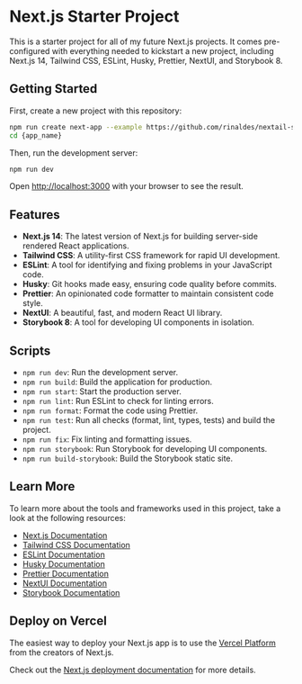 # Next.js Starter Project

This is a starter project for all of my future Next.js projects. It comes pre-configured with everything needed to kickstart a new project, including Next.js 14, Tailwind CSS, ESLint, Husky, Prettier, NextUI, and Storybook 8.

## Getting Started

First, create a new project with this repository:

```bash
npm run create next-app --example https://github.com/rinaldes/nextail-starter {app_name}
cd {app_name}
```

Then, run the development server:

```bash
npm run dev
```

Open [http://localhost:3000](http://localhost:3000) with your browser to see the result.

## Features

- **Next.js 14**: The latest version of Next.js for building server-side rendered React applications.
- **Tailwind CSS**: A utility-first CSS framework for rapid UI development.
- **ESLint**: A tool for identifying and fixing problems in your JavaScript code.
- **Husky**: Git hooks made easy, ensuring code quality before commits.
- **Prettier**: An opinionated code formatter to maintain consistent code style.
- **NextUI**: A beautiful, fast, and modern React UI library.
- **Storybook 8**: A tool for developing UI components in isolation.

## Scripts

- `npm run dev`: Run the development server.
- `npm run build`: Build the application for production.
- `npm run start`: Start the production server.
- `npm run lint`: Run ESLint to check for linting errors.
- `npm run format`: Format the code using Prettier.
- `npm run test`: Run all checks (format, lint, types, tests) and build the project.
- `npm run fix`: Fix linting and formatting issues.
- `npm run storybook`: Run Storybook for developing UI components.
- `npm run build-storybook`: Build the Storybook static site.

## Learn More

To learn more about the tools and frameworks used in this project, take a look at the following resources:

- [Next.js Documentation](https://nextjs.org/docs)
- [Tailwind CSS Documentation](https://tailwindcss.com/docs)
- [ESLint Documentation](https://eslint.org/docs/user-guide/getting-started)
- [Husky Documentation](https://typicode.github.io/husky/#/)
- [Prettier Documentation](https://prettier.io/docs/en/index.html)
- [NextUI Documentation](https://nextui.org/docs/guide/getting-started)
- [Storybook Documentation](https://storybook.js.org/docs/react/get-started/introduction)

## Deploy on Vercel

The easiest way to deploy your Next.js app is to use the [Vercel Platform](https://vercel.com/new?utm_medium=default-template&filter=next.js&utm_source=create-next-app&utm_campaign=create-next-app-readme) from the creators of Next.js.

Check out the [Next.js deployment documentation](https://nextjs.org/docs/deployment) for more details.
